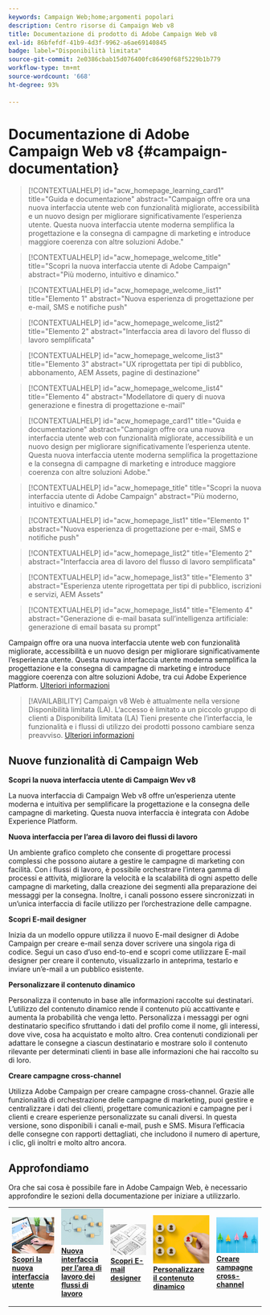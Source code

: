 ```yaml
---
keywords: Campaign Web;home;argomenti popolari
description: Centro risorse di Campaign Web v8
title: Documentazione di prodotto di Adobe Campaign Web v8
exl-id: 86bfefdf-41b9-4d3f-9962-a6ae69140845
badge: label="Disponibilità limitata"
source-git-commit: 2e0386cbab15d076400fc86490f68f5229b1b779
workflow-type: tm+mt
source-wordcount: '668'
ht-degree: 93%

---
```


# Documentazione di Adobe Campaign Web v8 {#campaign-documentation}

>[!CONTEXTUALHELP]
>id="acw_homepage_learning_card1"
>title="Guida e documentazione"
>abstract="Campaign offre ora una nuova interfaccia utente web con funzionalità migliorate, accessibilità e un nuovo design per migliorare significativamente l’esperienza utente. Questa nuova interfaccia utente moderna semplifica la progettazione e la consegna di campagne di marketing e introduce maggiore coerenza con altre soluzioni Adobe."

>[!CONTEXTUALHELP]
>id="acw_homepage_welcome_title"
>title="Scopri la nuova interfaccia utente di Adobe Campaign"
>abstract="Più moderno, intuitivo e dinamico."

>[!CONTEXTUALHELP]
>id="acw_homepage_welcome_list1"
>title="Elemento 1"
>abstract="Nuova esperienza di progettazione per e-mail, SMS e notifiche push"

>[!CONTEXTUALHELP]
>id="acw_homepage_welcome_list2"
>title="Elemento 2"
>abstract="Interfaccia area di lavoro del flusso di lavoro semplificata"

>[!CONTEXTUALHELP]
>id="acw_homepage_welcome_list3"
>title="Elemento 3"
>abstract="UX riprogettata per tipi di pubblico, abbonamento, AEM Assets, pagine di destinazione"

>[!CONTEXTUALHELP]
>id="acw_homepage_welcome_list4"
>title="Elemento 4"
>abstract="Modellatore di query di nuova generazione e finestra di progettazione e-mail"

<!--
>[!CONTEXTUALHELP]
>id="acw_homepage_welcome_list5"
>title="Item 5"
>abstract="Additional Item"-->

<!-- TO REMOVE BELOW-->

>[!CONTEXTUALHELP]
>id="acw_homepage_card1"
>title="Guida e documentazione"
>abstract="Campaign offre ora una nuova interfaccia utente web con funzionalità migliorate, accessibilità e un nuovo design per migliorare significativamente l’esperienza utente. Questa nuova interfaccia utente moderna semplifica la progettazione e la consegna di campagne di marketing e introduce maggiore coerenza con altre soluzioni Adobe."

>[!CONTEXTUALHELP]
>id="acw_homepage_title"
>title="Scopri la nuova interfaccia utente di Adobe Campaign"
>abstract="Più moderno, intuitivo e dinamico."

>[!CONTEXTUALHELP]
>id="acw_homepage_list1"
>title="Elemento 1"
>abstract="Nuova esperienza di progettazione per e-mail, SMS e notifiche push"

>[!CONTEXTUALHELP]
>id="acw_homepage_list2"
>title="Elemento 2"
>abstract="Interfaccia area di lavoro del flusso di lavoro semplificata"

>[!CONTEXTUALHELP]
>id="acw_homepage_list3"
>title="Elemento 3"
>abstract="Esperienza utente riprogettata per tipi di pubblico, iscrizioni e servizi, AEM Assets"

>[!CONTEXTUALHELP]
>id="acw_homepage_list4"
>title="Elemento 4"
>abstract="Generazione di e-mail basata sull’intelligenza artificiale: generazione di email basata su prompt"

<!--TO REMOVE ABOVE-->


Campaign offre ora una nuova interfaccia utente web con funzionalità migliorate, accessibilità e un nuovo design per migliorare significativamente l’esperienza utente. Questa nuova interfaccia utente moderna semplifica la progettazione e la consegna di campagne di marketing e introduce maggiore coerenza con altre soluzioni Adobe, tra cui Adobe Experience Platform. [Ulteriori informazioni](get-started/get-started.md)

>[!AVAILABILITY]
> Campaign v8 Web è attualmente nella versione Disponibilità limitata (LA). L‘accesso è limitato a un piccolo gruppo di clienti a Disponibilità limitata (LA) Tieni presente che l’interfaccia, le funzionalità e i flussi di utilizzo dei prodotti possono cambiare senza preavviso. [Ulteriori informazioni](rn/whats-new.md)

## Nuove funzionalità di Campaign Web

**Scopri la nuova interfaccia utente di Campaign Wev v8**

La nuova interfaccia di Campaign Web v8 offre un’esperienza utente moderna e intuitiva per semplificare la progettazione e la consegna delle campagne di marketing. Questa nuova interfaccia è integrata con Adobe Experience Platform.

**Nuova interfaccia per l’area di lavoro dei flussi di lavoro**

Un ambiente grafico completo che consente di progettare processi complessi che possono aiutare a gestire le campagne di marketing con facilità. Con i flussi di lavoro, è possibile orchestrare l’intera gamma di processi e attività, migliorare la velocità e la scalabilità di ogni aspetto delle campagne di marketing, dalla creazione dei segmenti alla preparazione dei messaggi per la consegna. Inoltre, i canali possono essere sincronizzati in un’unica interfaccia di facile utilizzo per l’orchestrazione delle campagne.

**Scopri E-mail designer**

Inizia da un modello oppure utilizza il nuovo E-mail designer di Adobe Campaign per creare e-mail senza dover scrivere una singola riga di codice. Segui un caso d’uso end-to-end e scopri come utilizzare E-mail designer per creare il contenuto, visualizzarlo in anteprima, testarlo e inviare un’e-mail a un pubblico esistente.

**Personalizzare il contenuto dinamico**

Personalizza il contenuto in base alle informazioni raccolte sui destinatari. L’utilizzo del contenuto dinamico rende il contenuto più accattivante e aumenta la probabilità che venga letto. Personalizza i messaggi per ogni destinatario specifico sfruttando i dati del profilo come il nome, gli interessi, dove vive, cosa ha acquistato e molto altro. Crea contenuti condizionali per adattare le consegne a ciascun destinatario e mostrare solo il contenuto rilevante per determinati clienti in base alle informazioni che hai raccolto su di loro.

**Creare campagne cross-channel**

Utilizza Adobe Campaign per creare campagne cross-channel. Grazie alle funzionalità di orchestrazione delle campagne di marketing, puoi gestire e centralizzare i dati dei clienti, progettare comunicazioni e campagne per i clienti e creare esperienze personalizzate su canali diversi. In questa versione, sono disponibili i canali e-mail, push e SMS. Misura l’efficacia delle consegne con rapporti dettagliati, che includono il numero di aperture, i clic, gli inoltri e molto altro ancora.

## Approfondiamo

Ora che sai cosa è possibile fare in Adobe Campaign Web, è necessario approfondire le sezioni della documentazione per iniziare a utilizzarlo.

<table style="table-layout:fixed"><tr style="border: 0;">
<td>
<a href="get-started/user-interface.md">
<img alt="nuova interfaccia" src="assets/do-not-localize/menu-ui.jpeg">
</a>
<div><a href="get-started/user-interface.md"><strong>Scopri la nuova interfaccia utente</strong>
</div>
<p>
</td>
<td>
<a href="workflows/gs-workflows.md">
<img alt="Convalida" src="assets/do-not-localize/menu-workflows.jpeg">
</a>
<div>
<a href="workflows/gs-workflows.md"><strong>Nuova interfaccia per l’area di lavoro dei flussi di lavoro</strong></a>
</div>
<p>
</td>
<td>
<a href="email/get-started-email-designer.md">
<img alt="Non frequente" src="assets/do-not-localize/menu-design.jpg">
</a>
<div>
<a href="email/get-started-email-designer.md"><strong>Scopri E-mail designer</strong></a>
</div>
<p></td>
<td>
<a href="personalization/gs-personalization.md">
<img alt="Tipi di pubblico" src="assets/do-not-localize/menu-dynamic.jpg">
</a>
<div>
<a href="personalization/gs-personalization.md"><strong>Personalizzare il contenuto dinamico</strong></a>
</div>
<p>
</td>
<td>
<a href="campaigns/gs-campaigns.md">
<img alt="Convalida" src="assets/do-not-localize/menu-campaign.jpeg">
</a>
<div>
<a href="campaigns/gs-campaigns.md"><strong>Creare campagne cross-channel</strong></a>
</div>
<p>
</td>
</tr></table>

<!--
<table style="table-layout:fixed">
<tr style="border: 0;"><td width="30%"><a href="get-started/user-interface.md">
<img alt="new UI" src="assets/do-not-localize/menu-ui.jpeg" width="150px">
</a></td><td>Discover Campaign Web new user interface, latest improvements, key capabilities. Learn how to use them to build cross-channel campaigns for your audiences. With its user-friendly features, Campaign helps you streamline personalized cross-channel campaign creation process, drive results, and gain a competitive edge.</td></tr>
<tr style="border: 0;"><td width="30%"><a href="get-started/user-interface.md">
<img alt="new UI" src="assets/do-not-localize/menu-workflows.jpeg" width="150px">
</a></td><td>Our comprehensive graphical canvas makes it easy for you to design processes such as segmentation, campaign execution, and more. With this advanced tool at your fingertips, you can streamline your workflow and elevate your campaigns.</td></tr>
<tr style="border: 0;"><td width="30%"><a href="get-started/user-interface.md">
<img alt="new UI" src="assets/do-not-localize/menu-design.jpg" width="150px">
</a></td><td>Start from a template, or use Adobe Campaign's new Email Designer to create emails without having to write a single line of code. Learn how to use the Email Designer to create your content, preview and test it, and send an email to an existing audience in an end-to-end use case.</td></tr>
<tr style="border: 0;"><td width="30%"><a href="get-started/user-interface.md">
<img alt="new UI" src="assets/do-not-localize/menu-dynamic.jpg" width="150px">
</a></td><td>Create conditional content to define dynamic personalization based on the recipient's profile, automatically replacing text blocks and images when certain conditions are met. This feature can take your campaigns to new heights and deliver highly targeted, personalized experiences to your audience</td></tr>
<tr style="border: 0;"><td width="30%"><a href="get-started/user-interface.md">
<img alt="new UI" src="assets/do-not-localize/menu-campaign.jpeg" width="150px">
</a></td><td>Adobe Campaign capabilities help you manage centralized customer data, design customer communications and campaigns, and create personalized experiences across different channels: Email, Push and SMS.</td></tr>
</table>
-->









